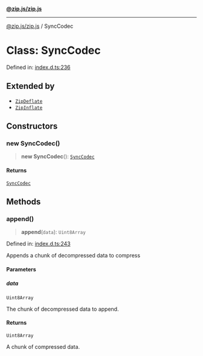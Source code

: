 [**@zip.js/zip.js**](../README.md)

***

[@zip.js/zip.js](../globals.md) / SyncCodec

# Class: SyncCodec

Defined in: [index.d.ts:236](https://github.com/gildas-lormeau/zip.js/blob/d0e6c1395e38b4516517dbdf3097589fab5ed02c/index.d.ts#L236)

## Extended by

- [`ZipDeflate`](ZipDeflate.md)
- [`ZipInflate`](ZipInflate.md)

## Constructors

### new SyncCodec()

> **new SyncCodec**(): [`SyncCodec`](SyncCodec.md)

#### Returns

[`SyncCodec`](SyncCodec.md)

## Methods

### append()

> **append**(`data`): `Uint8Array`

Defined in: [index.d.ts:243](https://github.com/gildas-lormeau/zip.js/blob/d0e6c1395e38b4516517dbdf3097589fab5ed02c/index.d.ts#L243)

Appends a chunk of decompressed data to compress

#### Parameters

##### data

`Uint8Array`

The chunk of decompressed data to append.

#### Returns

`Uint8Array`

A chunk of compressed data.
